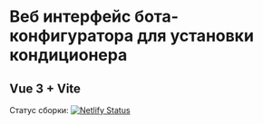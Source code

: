 # Веб интерфейс бота-конфигуратора для установки кондиционера

## Vue 3 + Vite

Статус сборки:
[![Netlify Status](https://api.netlify.com/api/v1/badges/8c2daf9c-beeb-4e3c-8841-2875f4460101/deploy-status)](https://app.netlify.com/sites/climate-bot/deploys)